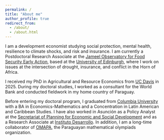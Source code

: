 ```yaml
---
permalink: /
title: "About me"
author_profile: true
redirect_from: 
  - /about/
  - /about.html
---
```


I am a development economist studying social protection, mental health, resilience to climate shocks, and risk and insurance. I am currently a Postdoctoral Research Associate at the [Jameel Observatory for Food Security Early Action](https://jameelobservatory.org/food-security-early-action/), based at the [University of Edinburgh](https://vet.ed.ac.uk/global-agriculture-food-systems), where I work on issues at the intersection of drought, insurance, and conflict in the Horn of Africa.

I received my PhD in Agricultural and Resource Economics from [UC Davis](https://are.ucdavis.edu/) in 2025. During my doctoral studies, I worked as a consultant for the World Bank and conducted fieldwork in my home country of Paraguay.

Before entering my doctoral program, I graduated from [Columbia University](https://econ.columbia.edu/) with a BA in Economics-Mathematics and a Concentration in Latin American and Caribbean Studies. I have also worked in Asunción as a Policy Analyst at the [Secretariat of Planning for Economic and Social Development](https://www.stp.gov.py/) and as a Research Associate at [Instituto Desarrollo](https://desarrollo.edu.py/en/home/). In addition, I am a long-time collaborator of [OMAPA](https://www.omapa.org/), the Paraguayan mathematical olympiads organization.
